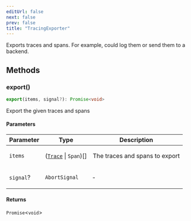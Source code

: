 ```yaml
---
editUrl: false
next: false
prev: false
title: "TracingExporter"
---
```


Exports traces and spans. For example, could log them or send them to a backend.

## Methods

### export()

```ts
export(items, signal?): Promise<void>
```

Export the given traces and spans

#### Parameters

<table>
<thead>
<tr>
<th>Parameter</th>
<th>Type</th>
<th>Description</th>
</tr>
</thead>
<tbody>
<tr>
<td>

`items`

</td>
<td>

([`Trace`](/openai-agents-js/openai/agents-core/classes/trace/) \| `Span`)[]

</td>
<td>

The traces and spans to export

</td>
</tr>
<tr>
<td>

`signal`?

</td>
<td>

`AbortSignal`

</td>
<td>

&hyphen;

</td>
</tr>
</tbody>
</table>

#### Returns

`Promise`\<`void`\>
